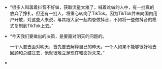 - “很多人叫嚣着抖音不好做，获取流量太难了。喊着难做的人中，有一批真的放弃了挣扎，但还有一批人，将重心转向了TikTok。因为TikTok并未向国内用户开放，对这些人来说，与其跟大家一起内卷做抖音，不如将一些做抖音的模式复制到TikTok上去。”
- “今天我们要做出的决策，是要面对明天的问题的。

  一个人要去面对明天，首先要去解释自己的昨天。一个人如果不能够很好地去回顾和总结过去，他就很难立足现在和面对未来。”
- 